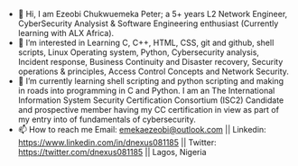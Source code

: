 - 👋 Hi, I am Ezeobi Chukwuemeka Peter; a 5+ years L2 Network Engineer, CyberSecurity Analysist & Software Engineering enthusiast (Currently learning with ALX Africa).
- 👀 I’m interested in Learning C, C++, HTML, CSS, git and github, shell scripts, Linux Operating system, Python, Cybersecurity analysis, Incident response, Business Continuity and Disaster recovery, Security operations & principles, Access Control Concepts and Network Security.
- 🌱 I’m currently learning shell scripting and python scripting and making in roads into programming in C and Python. I am an The International Information System Security Certification Consortium (ISC2) Candidate and prospective member having my CC certification in view as part of my entry into of fundamentals of cybersecurity.
- 📫 How to reach me Email: emekaezeobi@outlook.com || Linkedin: https://www.linkedin.com/in/dnexus081185 || Twitter: https://twitter.com/dnexus081185 || Lagos, Nigeria

<!---
d-nexus081185/d-nexus081185 is a ✨ special ✨ repository because its `README.md` (this file) appears on your GitHub profile.
You can click the Preview link to take a look at your changes.
--->
